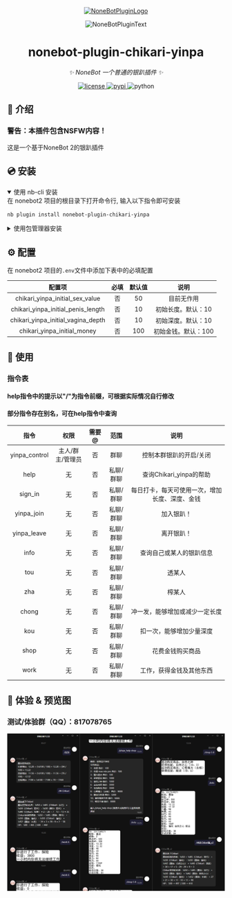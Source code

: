 <div align="center">
  <a href="https://v2.nonebot.dev/store"><img src="https://github.com/A-kirami/nonebot-plugin-template/blob/resources/nbp_logo.png" width="180" height="180" alt="NoneBotPluginLogo"></a>
  <br>
  <p><img src="https://github.com/A-kirami/nonebot-plugin-template/blob/resources/NoneBotPlugin.svg" width="240" alt="NoneBotPluginText"></p>
</div>

<div align="center">

# nonebot-plugin-chikari-yinpa

_✨ NoneBot 一个普通的银趴插件 ✨_


<a href="./LICENSE">
    <img src="https://img.shields.io/github/license/mrqx0195/nonebot-plugin-chikari-yinpa.svg" alt="license">
</a>
<a href="https://pypi.python.org/pypi/nonebot-plugin-chikari-yinpa">
    <img src="https://img.shields.io/pypi/v/nonebot-plugin-chikari-yinpa.svg" alt="pypi">
</a>
<img src="https://img.shields.io/badge/python-3.8+-blue.svg" alt="python">

</div>


## 📖 介绍

### 警告：本插件包含NSFW内容！
这是一个基于NoneBot 2的银趴插件

## 💿 安装

<details open>
<summary>使用 nb-cli 安装</summary>
在 nonebot2 项目的根目录下打开命令行, 输入以下指令即可安装

    nb plugin install nonebot-plugin-chikari-yinpa

</details>

<details>
<summary>使用包管理器安装</summary>
在 nonebot2 项目的插件目录下, 打开命令行, 根据你使用的包管理器, 输入相应的安装命令

<details>
<summary>pip</summary>

    pip install nonebot-plugin-chikari-yinpa
</details>
<details>
<summary>pdm</summary>

    pdm add nonebot-plugin-chikari-yinpa
</details>
<details>
<summary>poetry</summary>

    poetry add nonebot-plugin-chikari-yinpa
</details>
<details>
<summary>conda</summary>

    conda install nonebot-plugin-chikari-yinpa
</details>

打开 nonebot2 项目根目录下的 `pyproject.toml` 文件, 在 `[tool.nonebot]` 部分追加写入

    plugins = ["nonebot_plugin_chikari_yinpa"]

</details>

## ⚙️ 配置

在 nonebot2 项目的`.env`文件中添加下表中的必填配置

| 配置项 | 必填 | 默认值 | 说明 |
|:-----:|:----:|:----:|:----:|
| chikari_yinpa_initial_sex_value | 否 | 50 | 目前无作用 |
| chikari_yinpa_initial_penis_length | 否 | 10 | 初始长度。默认：10 |
| chikari_yinpa_initial_vagina_depth | 否 | 10 | 初始深度。默认：10 |
| chikari_yinpa_initial_money | 否 | 100 | 初始金钱。默认：100 |

## 🎉 使用
### 指令表
#### help指令中的提示以"/"为指令前缀，可根据实际情况自行修改
#### 部分指令存在别名，可在help指令中查询
| 指令 | 权限 | 需要@ | 范围 | 说明 |
|:-----:|:----:|:----:|:----:|:----:|
| yinpa_control | 主人/群主/管理员 | 否 | 群聊 | 控制本群银趴的开启/关闭 |
| help | 无 | 否 | 私聊/群聊 | 查询Chikari_yinpa的帮助 |
| sign_in | 无 | 否 | 私聊/群聊 | 每日打卡，每天可使用一次，增加长度、深度、金钱 |
| yinpa_join | 无 | 否 | 私聊/群聊 | 加入银趴！ |
| yinpa_leave | 无 | 否 | 私聊/群聊 | 离开银趴！ |
| info | 无 | 否 | 私聊/群聊 | 查询自己或某人的银趴信息 |
| tou | 无 | 否 | 私聊/群聊 | 透某人 |
| zha | 无 | 否 | 私聊/群聊 | 榨某人 |
| chong | 无 | 否 | 私聊/群聊 | 冲一发，能够增加或减少一定长度 |
| kou | 无 | 否 | 私聊/群聊 | 扣一次，能够增加少量深度 |
| shop | 无 | 否 | 私聊/群聊 | 花费金钱购买商品 |
| work | 无 | 否 | 私聊/群聊 | 工作，获得金钱及其他东西 |

## 🥳 体验 & 预览图
### 测试/体验群（QQ）：817078765

![image](image/img_1.png)
